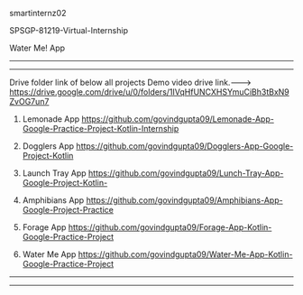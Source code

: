 smartinternz02

SPSGP-81219-Virtual-Internship


Water Me! App


************************************************************************************************************************************
************************************************************************************************************************************

Drive folder link of below all projects Demo video drive link.--->
https://drive.google.com/drive/u/0/folders/1IVqHfUNCXHSYmuCiBh3tBxN9ZvOG7un7



01. Lemonade App
https://github.com/govindgupta09/Lemonade-App-Google-Practice-Project-Kotlin-Internship

02. Dogglers App
https://github.com/govindgupta09/Dogglers-App-Google-Project-Kotlin

03. Launch Tray App
https://github.com/govindgupta09/Lunch-Tray-App-Google-Project-Kotlin-

04. Amphibians App
https://github.com/govindgupta09/Amphibians-App-Google-Project-Practice

05. Forage App
https://github.com/govindgupta09/Forage-App-Kotlin-Google-Practice-Project

06. Water Me App
https://github.com/govindgupta09/Water-Me-App-Kotlin-Google-Practice-Project


************************************************************************************************************************************
************************************************************************************************************************************
